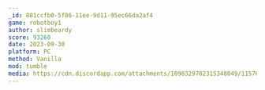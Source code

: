 ```yaml
---
_id: 881ccfb0-5f86-11ee-9d11-95ec66da2af4
game: robotboy1
author: slimbeardy
score: 93260
date: 2023-09-30
platform: PC
method: Vanilla
mod: tumble
media: https://cdn.discordapp.com/attachments/1098329702315348049/1157642309177974814/Screenshot_2023-09-30_123532.png?ex=651959ea&is=6518086a&hm=d606a877014458ca5c6a238eb0454d7ad417ef0d90ab6f0541993e4a689d59c7&
---
```


